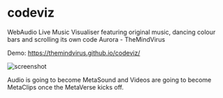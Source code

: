 # codeviz
WebAudio Live Music Visualiser featuring original music, dancing colour bars and scrolling its own code
Aurora - TheMindVirus

Demo: https://themindvirus.github.io/codeviz/

![screenshot]("https://github.com/TheMindVirus/codeviz/blob/main/screenshot.png")

Audio is going to become MetaSound and Videos are going to become MetaClips once the MetaVerse kicks off.
